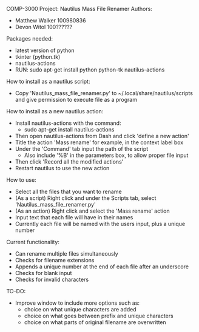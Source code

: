 COMP-3000 Project: Nautilus Mass File Renamer
Authors:
- Matthew Walker 100980836
- Devon Witol 100??????

Packages needed:
- latest version of python
- tkinter (python.tk)
- nautilus-actions
- RUN: sudo apt-get install python python-tk nautilus-actions

How to install as a nautilus script:
- Copy 'Nautilus_mass_file_renamer.py' to ~/.local/share/nautilus/scripts 
  and give permission to execute file as a program

How to install as a new nautilus action:
- Install nautilus-actions with the command:
	- sudo apt-get install nautilus-actions
- Then open nautilus-actions from Dash and click 'define a new action'
- Title the action 'Mass rename' for example, in the context label box
- Under the 'Command' tab input the path of the script
	- Also include '%B' in the parameters box, to allow proper file input
- Then click 'Record all the modified actions'
- Restart nautilus to use the new action

How to use:
- Select all the files that you want to rename
- (As a script) Right click and under the Scripts tab, select 'Nautilus_mass_file_renamer.py'
- (As an action) Right click and select the 'Mass rename' action
- Input text that each file will have in their names
- Currently each file will be named with the users input, plus a unique number

Current functionality:
- Can rename multiple files simultaneously
- Checks for filename extensions
- Appends a unique number at the end of each file after an underscore
- Checks for blank input
- Checks for invalid characters

TO-DO:
- Improve window to include more options such as:
	- choice on what unique characters are added
	- choice on what goes between prefix and unique characters
	- choice on what parts of original filename are overwritten